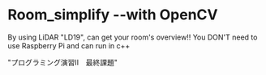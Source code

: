 # Room_simplify --with OpenCV
By using LiDAR "LD19", can get your room's overview!!
You DON'T need to use Raspberry Pi and can run in c++

"プログラミング演習Ⅱ　最終課題"
